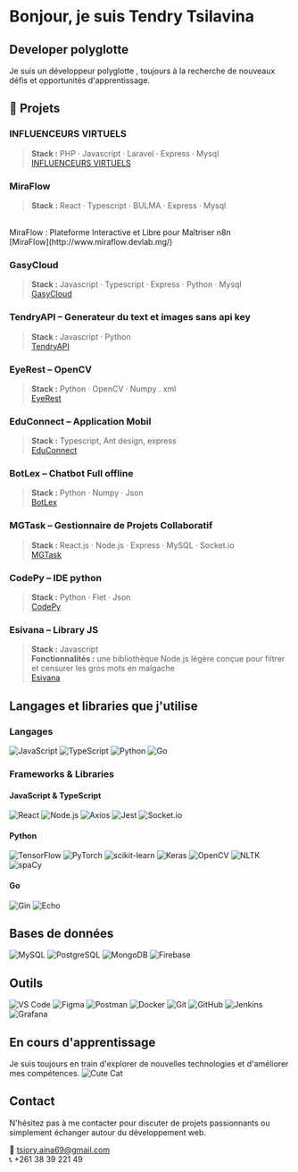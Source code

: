 # Bonjour, je suis Tendry Tsilavina

## Developer polyglotte 

Je suis un développeur polyglotte , toujours à la recherche de nouveaux défis et opportunités d'apprentissage.

## 🚀 Projets

### INFLUENCEURS VIRTUELS
> **Stack :** PHP · Javascript · Laravel · Express · Mysql <br>
[INFLUENCEURS VIRTUELS](http://influenceursvrt.devlab.mg/)

### MiraFlow <br>
> **Stack :** React · Typescript · BULMA · Express · Mysql <br>
<br>
MiraFlow : Plateforme Interactive et Libre pour Maîtriser n8n<br>
[MiraFlow](http://www.miraflow.devlab.mg/)



### GasyCloud
> **Stack :** Javascript · Typescript · Express · Python · Mysql <br>
[GasyCloud](https://github.com/TsilavinaZh/GasyCloud)


### TendryAPI – Generateur du text et images sans api key 
> **Stack :** Javascript · Python <br>
[TendryAPI](https://github.com/TsilavinaZh/Tendry_API)

### EyeRest – OpenCV 
> **Stack :** Python · OpenCV · Numpy . xml <br>
[EyeRest](https://github.com/TsilavinaZh/EyeRest) 


### EduConnect – Application Mobil
> **Stack :** Typescript, Ant design, express  <br>
> [EduConnect](https://github.com/TsilavinaZh/EduConnect)

### BotLex – Chatbot Full offline
> **Stack :** Python · Numpy · Json <br>
[BotLex](https://github.com/TsilavinaZh/BotLex)  


###  MGTask – Gestionnaire de Projets Collaboratif <br>
> **Stack :** React.js · Node.js · Express · MySQL · Socket.io  <br>
[MGTask](http://taskmanager.onifra-antsirabe.mg/)


### CodePy – IDE python
> **Stack :** Python · Flet · Json <br>
[CodePy](https://github.com/TsilavinaZh/CodePy)  


### Esivana – Library JS
> **Stack :** Javascript  
> **Fonctionnalités :** une bibliothèque Node.js légère conçue pour filtrer et censurer les gros mots en malgache<br>
> [Esivana](https://github.com/TsilavinaZh/Esivana)


## Langages et libraries que j'utilise

### Langages
![JavaScript](https://img.shields.io/badge/-JavaScript-F7DF1E?style=flat-square&logo=javascript&logoColor=black)
![TypeScript](https://img.shields.io/badge/-TypeScript-3178C6?style=flat-square&logo=typescript&logoColor=white)
![Python](https://img.shields.io/badge/-Python-3776AB?style=flat-square&logo=python&logoColor=white)
![Go](https://img.shields.io/badge/-Go-00ADD8?style=flat-square&logo=go&logoColor=white)


### Frameworks & Libraries

#### JavaScript & TypeScript
![React](https://img.shields.io/badge/-React-61DAFB?style=flat-square&logo=react&logoColor=black)
![Node.js](https://img.shields.io/badge/-Node.js-339933?style=flat-square&logo=node.js&logoColor=white)
![Axios](https://img.shields.io/badge/-Axios-5A29E3?style=flat-square&logo=axios&logoColor=white)
![Jest](https://img.shields.io/badge/-Jest-C21325?style=flat-square&logo=jest&logoColor=white)
![Socket.io](https://img.shields.io/badge/-Socket.io-010101?style=flat-square&logo=socket.io&logoColor=white)

#### Python
![TensorFlow](https://img.shields.io/badge/-TensorFlow-FF6F00?style=flat-square&logo=tensorflow&logoColor=white)
![PyTorch](https://img.shields.io/badge/-PyTorch-EE4C2C?style=flat-square&logo=pytorch&logoColor=white)
![scikit-learn](https://img.shields.io/badge/-scikit--learn-F7931E?style=flat-square&logo=scikit-learn&logoColor=white)
![Keras](https://img.shields.io/badge/-Keras-D00000?style=flat-square&logo=keras&logoColor=white)
![OpenCV](https://img.shields.io/badge/-OpenCV-5C3EE8?style=flat-square&logo=opencv&logoColor=white)
![NLTK](https://img.shields.io/badge/-NLTK-2C8EBB?style=flat-square)
![spaCy](https://img.shields.io/badge/-spaCy-09A3D5?style=flat-square)


#### Go
![Gin](https://img.shields.io/badge/-Gin-00ADD8?style=flat-square&logo=go&logoColor=white)
![Echo](https://img.shields.io/badge/-Echo-007D9C?style=flat-square&logo=go&logoColor=white)

## Bases de données
![MySQL](https://img.shields.io/badge/-MySQL-4479A1?style=flat-square&logo=mysql&logoColor=white)
![PostgreSQL](https://img.shields.io/badge/-PostgreSQL-336791?style=flat-square&logo=postgresql&logoColor=white)
![MongoDB](https://img.shields.io/badge/-MongoDB-47A248?style=flat-square&logo=mongodb&logoColor=white)
![Firebase](https://img.shields.io/badge/-Firebase-FFCA28?style=flat-square&logo=firebase&logoColor=black)

## Outils
![VS Code](https://img.shields.io/badge/-VS_Code-007ACC?style=flat-square&logo=visual-studio-code&logoColor=white)
![Figma](https://img.shields.io/badge/-Figma-F24E1E?style=flat-square&logo=figma&logoColor=white)
![Postman](https://img.shields.io/badge/-Postman-FF6C37?style=flat-square&logo=postman&logoColor=white)
![Docker](https://img.shields.io/badge/-Docker-2496ED?style=flat-square&logo=docker&logoColor=white)
![Git](https://img.shields.io/badge/-Git-F05032?style=flat-square&logo=git&logoColor=white)
![GitHub](https://img.shields.io/badge/-GitHub-181717?style=flat-square&logo=github&logoColor=white)
![Jenkins](https://img.shields.io/badge/-Jenkins-D24939?style=flat-square&logo=jenkins&logoColor=white)
![Grafana](https://img.shields.io/badge/-Grafana-F46800?style=flat-square&logo=grafana&logoColor=white)

## En cours d'apprentissage
Je suis toujours en train d'explorer de nouvelles technologies et d'améliorer mes compétences.
![Cute Cat](https://media.giphy.com/media/JIX9t2j0ZTN9S/giphy.gif)

## Contact

N'hésitez pas à me contacter pour discuter de projets passionnants ou simplement échanger autour du développement web.

📧 [tsiory.aina69@gmail.com](mailto:tsiory.aina69@gmail.com)  
📞 +261 38 39 221 49

